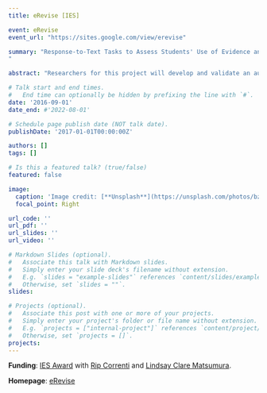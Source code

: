 ```yaml
---
title: eRevise [IES]

event: eRevise 
event_url: "https://sites.google.com/view/erevise"

summary: "Response-to-Text Tasks to Assess Students' Use of Evidence and Organization in Writing: Using Natural Language Processing for Scoring Writing and Providing Feedback At-Scale (September 2016 - August 2022)
"

abstract: "Researchers for this project will develop and validate an automated assessment of students' analytic writing skills in response to reading text. During prior work the researchers studied an assessment of students' analytic writing to understand progress toward outcomes in the English Language Arts Common Core State Standards, and to understand effective writing instruction by teachers. The researchers focused on response-to-text assessment because: it is an essential skill for secondary and post-secondary success; current assessments typically examine writing outside of responding to text; and increased attention on analytic writing in schools will result in improved interventions. Recent advances in artificial intelligence offer a potential way forward through automated essay scoring of students' analytic writing at-scale and feedback to improve writing and in the teaching instruction."

# Talk start and end times.
#   End time can optionally be hidden by prefixing the line with `#`.
date: '2016-09-01'
date_end: #'2022-08-01'

# Schedule page publish date (NOT talk date).
publishDate: '2017-01-01T00:00:00Z'

authors: []
tags: []

# Is this a featured talk? (true/false)
featured: false

image:
  caption: 'Image credit: [**Unsplash**](https://unsplash.com/photos/bzdhc5b3Bxs)'
  focal_point: Right

url_code: ''
url_pdf: ''
url_slides: ''
url_video: ''

# Markdown Slides (optional).
#   Associate this talk with Markdown slides.
#   Simply enter your slide deck's filename without extension.
#   E.g. `slides = "example-slides"` references `content/slides/example-slides.md`.
#   Otherwise, set `slides = ""`.
slides:

# Projects (optional).
#   Associate this post with one or more of your projects.
#   Simply enter your project's folder or file name without extension.
#   E.g. `projects = ["internal-project"]` references `content/project/deep-learning/index.md`.
#   Otherwise, set `projects = []`.
projects:
---
```

**Funding**: [IES Award](https://ies.ed.gov/funding/grantsearch/details.asp?ID=1847) with [Rip Correnti](https://www.education.pitt.edu/people/profile.aspx?f=RichardCorrenti) and [Lindsay Clare Matsumura](https://www.education.pitt.edu/people/profile.aspx?f=LindsayClareMatsumura).

**Homepage**: [eRevise](https://sites.google.com/view/erevise)
